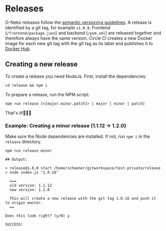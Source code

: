 # Releases

O-Neko releases follow the [semantic versioning guidelines](https://semver.org/). A release is identified by a git tag, for example `v1.0.0`.
Frontend (`/frontend/package.json`) and backend (`/pom.xml`) are released together and therefore always have the same version. Circle CI creates a new
Docker image for each new git tag with the git tag as its label and publishes it to [Docker Hub](https://hub.docker.com/r/subshellgmbh/o-neko/tags).

## Creating a new release 

To create a release you need NodeJs. First, install the dependencies:

    cd release && npm i

To prepare a release, run the NPM script:     

    npm run release [<[major.minor.patch]> | major | minor | patch]
    
That's it!🎉🎉🎉
    
 ### Example: Creating a minor release (1.1.12 -> 1.2.0)
    
Make sure the Node dependencies are installed. If not, run `npm i` in the `release` directory. 
 
    npm run release minor
    
    ## Output:
    
    > release@1.0.0 start /home/schoener/gitworkspace/test-private/release
    > node index.js "1.0.16"
    
      ===  
      old version: 1.1.12
      new version: 1.2.0
    
      This will create a new release with the git tag 1.0.16 and push it to origin master. 
      ==
      
    Does this look right? (y/N) y
    
    SUCCESS!
